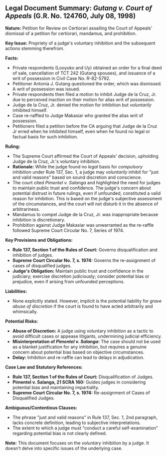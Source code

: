 ## Legal Document Summary: *Gutang v. Court of Appeals* (G.R. No. 124760, July 08, 1998)

**Nature:** Petition for Review on Certiorari assailing the Court of Appeals' dismissal of a petition for certiorari, mandamus, and prohibition.

**Key Issue:** Propriety of a judge's voluntary inhibition and the subsequent actions stemming therefrom.

**Facts:**

*   Private respondents (Looyuko and Uy) obtained an order for a final deed of sale, cancellation of TCT 242 (Gutang spouses), and issuance of a writ of possession in Civil Case No. R-82-5792.
*   Petitioner Antonia J. Gutang questioned the order, which was dismissed. A writ of possession was issued.
*   Private respondents then filed a motion to inhibit Judge de la Cruz, Jr. due to perceived inaction on their motion for alias writ of possession.
*   Judge de la Cruz, Jr. denied the motion for inhibition but *voluntarily* inhibited himself.
*   Case re-raffled to Judge Makasiar who granted the alias writ of possession.
*   Petitioners filed a petition before the CA arguing that Judge de la Cruz Jr erred when he inhibited himself, even when he found no legal or factual basis for such inhibition.

**Ruling:**

*   The Supreme Court affirmed the Court of Appeals' decision, upholding Judge de la Cruz, Jr.'s voluntary inhibition.
*   **Rationale:** While the judge found no *legal* basis for *compulsory* inhibition under Rule 137, Sec. 1, a judge may *voluntarily* inhibit for "just and valid reasons" based on sound discretion and conscience.
*   The court cited *Pimentel v. Salanga* and highlighted the need for judges to maintain public trust and confidence. The judge's concern about potential distrust in future rulings, even if unfounded, constituted a valid reason for inhibition. This is based on the judge's subjective assessment of the circumstances, and the court will not disturb it in the absence of arbitrariness.
*   Mandamus to compel Judge de la Cruz, Jr. was inappropriate because inhibition is discretionary.
*   Prohibition against Judge Makasiar was unwarranted as the re-raffle followed Supreme Court Circular No. 7, Series of 1974.

**Key Provisions and Obligations:**

*   **Rule 137, Section 1 of the Rules of Court:** Governs disqualification and inhibition of judges.
*   **Supreme Court Circular No. 7, s. 1974:** Governs the re-assignment of cases of disqualified judges.
*   **Judge's Obligation:** Maintain public trust and confidence in the judiciary; exercise discretion judiciously; consider potential bias or prejudice, even if arising from unfounded perceptions.

**Liabilities:**

*   None explicitly stated. However, implicit is the potential liability for *grave abuse of discretion* if the court is found to have acted arbitrarily and whimsically.

**Potential Risks:**

*   **Abuse of Discretion:** A judge using voluntary inhibition as a tactic to avoid difficult cases or appease litigants, undermining judicial efficiency.
*   **Misinterpretation of *Pimentel v. Salanga*:** The case should not be used as a blanket justification for any inhibition, but requires a genuine concern about potential bias based on objective circumstances.
*   **Delay:** Inhibition and re-raffle can lead to delays in adjudication.

**Case Law and Statutory References:**

*   **Rule 137, Section 1 of the Rules of Court:** Disqualification of Judges.
*   **Pimentel v. Salanga, 21 SCRA 160:** Guides judges in considering potential bias and maintaining impartiality.
*   **Supreme Court Circular No. 7, s. 1974:** Re-assignment of Cases of Disqualified Judges.

**Ambiguous/Contentious Clauses:**

*   The phrase "just and valid reasons" in Rule 137, Sec. 1, 2nd paragraph, lacks concrete definition, leading to subjective interpretations.
*   The extent to which a judge must "conduct a careful self-examination" regarding potential bias is not clearly defined.

**Note:** This document focuses on the *voluntary* inhibition by a judge. It doesn't delve into specific issues of the underlying case.
